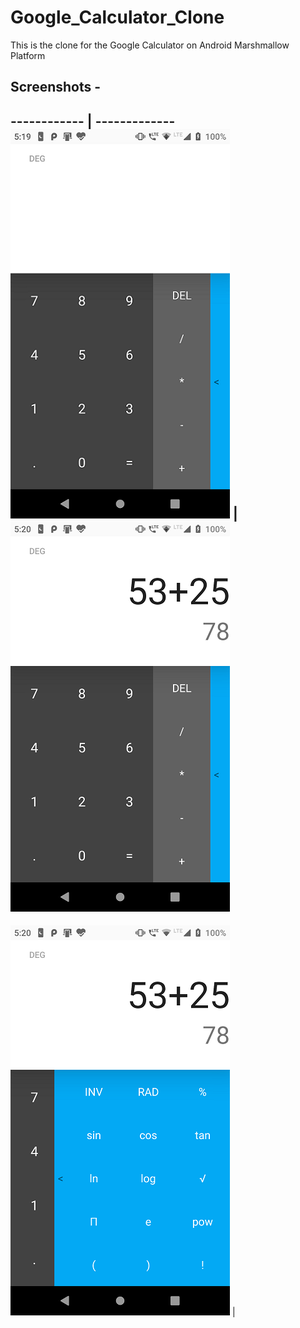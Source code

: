 # Google_Calculator_Clone
This is the clone for the Google Calculator on Android Marshmallow Platform 

## Screenshots -

------------ | -------------
![Alt text](/app/screenshots/1.png?raw=true) | ![Alt text](/app/screenshots/2.png?raw=true) 
------------
![Alt text](/app/screenshots/3.png?raw=true) |
